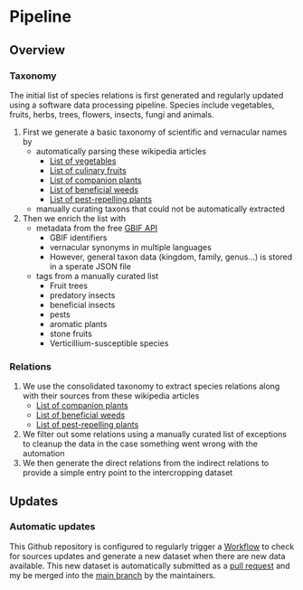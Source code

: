 # Pipeline

## Overview

### Taxonomy

The initial list of species relations is first generated and regularly updated using a software data processing pipeline.
Species include vegetables, fruits, herbs, trees, flowers, insects, fungi and animals.

1. First we generate a basic taxonomy of scientific and vernacular names by
    - automatically parsing these wikipedia articles
        - [List of vegetables](https://en.wikipedia.org/wiki/List_of_vegetables)
        - [List of culinary fruits](https://en.wikipedia.org/wiki/List_of_culinary_fruits)
        - [List of companion plants](https://en.wikipedia.org/wiki/List_of_companion_plants)
        - [List of beneficial weeds](https://en.wikipedia.org/wiki/List_of_beneficial_weeds)
        - [List of pest-repelling plants](https://en.wikipedia.org/wiki/List_of_pest-repelling_plants)
    - manually curating taxons that could not be automatically extracted
1. Then we enrich the list with
    - metadata from the free [GBIF API](https://www.gbif.org/developer/species)
        - GBIF identifiers
        - vernacular synonyms in multiple languages
        - However, general taxon data (kingdom, family, genus...) is stored in a sperate JSON file
    - tags from a manually curated list
        - Fruit trees
        - predatory insects
        - beneficial insects
        - pests
        - aromatic plants
        - stone fruits
        - Verticillium-susceptible species


### Relations

1. We use the consolidated taxonomy to extract species relations along with their sources from these wikipedia articles
    - [List of companion plants](https://en.wikipedia.org/wiki/List_of_companion_plants) 
    - [List of beneficial weeds](https://en.wikipedia.org/wiki/List_of_beneficial_weeds) 
    - [List of pest-repelling plants](https://en.wikipedia.org/wiki/List_of_pest-repelling_plants)  
1. We filter out some relations using a manually curated list of exceptions to cleanup the data in the case something went wrong with the automation
1. We then generate the direct relations from the indirect relations to provide a simple entry point to the intercropping dataset


## Updates

### Automatic updates

This Github repository is configured to regularly trigger a [Workflow](https://github.com/adrienj/intercrop-data/actions) to check for sources updates and generate a new dataset when there are new data available. This new dataset is automatically submitted as a [pull request](https://github.com/adrienj/intercrop-data/pulls) and my be merged into the [main branch](https://github.com/adrienj/intercrop-data) by the maintainers.